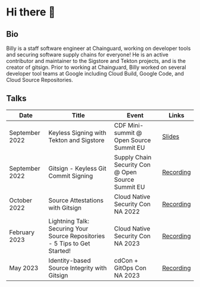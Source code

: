 # Hi there 👋

<!--
**wlynch/wlynch** is a ✨ _special_ ✨ repository because its `README.md` (this file) appears on your GitHub profile.

Here are some ideas to get you started:

- 🔭 I’m currently working on ...
- 🌱 I’m currently learning ...
- 👯 I’m looking to collaborate on ...
- 🤔 I’m looking for help with ...
- 💬 Ask me about ...
- 📫 How to reach me: ...
- 😄 Pronouns: ...
- ⚡ Fun fact: ...
-->

## Bio

Billy is a staff software engineer at Chainguard, working on developer tools and
securing software supply chains for everyone! He is an active contributor and
maintainer to the Sigstore and Tekton projects, and is the creator of gitsign.
Prior to working at Chainguard, Billy worked on several developer tool teams at
Google including Cloud Build, Google Code, and Cloud Source Repositories.

## Talks

| Date           | Title                                                                      | Event                                                                                           | Links                                                                                       |
| -------------- | -------------------------------------------------------------------------- | ----------------------------------------------------------------------------------------------- | ------------------------------------------------------------------------------------------- |
| September 2022 | Keyless Signing with Tekton and Sigstore                                   | CDF Mini-summit @ Open Source Summit EU | [Slides](./static/keyless-tekton-sigstore.pdf) |
| September 2022 | Gitsign - Keyless Git Commit Signing | Supply Chain Security Con @ Open Source Summit EU | [Recording](https://youtu.be/tvJeOGYWDko)
| October 2022   | Source Attestations with Gitsign                                           | Cloud Native Security Con NA 2022                                                               | [Recording](https://youtu.be/C5LkGK4W590)                                                   |
| February 2023  | Lightning Talk: Securing Your Source Repositories - 5 Tips to Get Started! | Cloud Native Security Con NA 2023                                                               | [Recording](https://youtu.be/nE9TIKYhfUg)                                                   |
| May 2023       | Identity-based Source Integrity with Gitsign                               | cdCon + GitOps Con NA 2023                                                                      | [Recording](https://youtu.be/DH6w2GmvkE8)                                                   |
